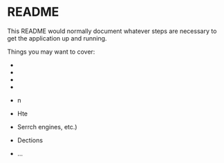 # README

This README would normally document whatever steps are necessary to get the
application up and running.

Things you may want to cover:

* 

* 
* 

* 

* n

* Hte

* Serrch engines, etc.)

* Dections

* ...
